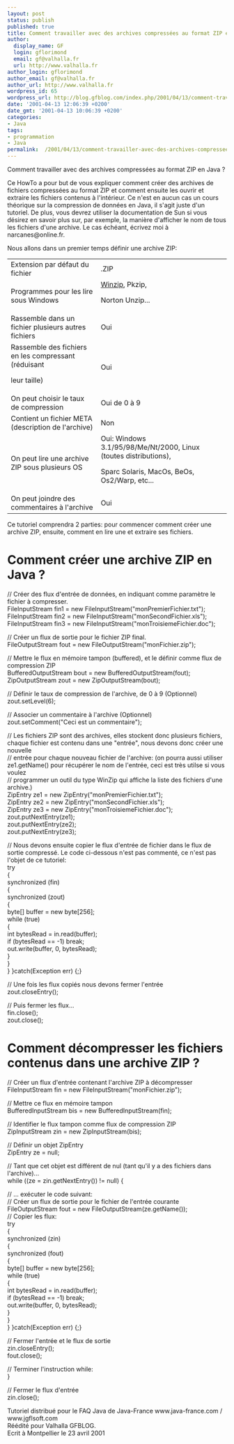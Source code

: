 ```yaml
---
layout: post
status: publish
published: true
title: Comment travailler avec des archives compressées au format ZIP en Java ?
author:
  display_name: GF
  login: gflorimond
  email: gf@valhalla.fr
  url: http://www.valhalla.fr
author_login: gflorimond
author_email: gf@valhalla.fr
author_url: http://www.valhalla.fr
wordpress_id: 65
wordpress_url: http://blog.gfblog.com/index.php/2001/04/13/comment-travailler-avec-des-archives-compressees-au-format-zip-en-java/
date: '2001-04-13 12:06:39 +0200'
date_gmt: '2001-04-13 10:06:39 +0200'
categories:
- Java
tags:
- programmation
- Java
permalink:  /2001/04/13/comment-travailler-avec-des-archives-compressees-au-format-zip-en-java/
---
```

<p>Comment travailler avec des archives compress&eacute;es au format ZIP en Java ?</p>
<p>Ce HowTo a pour but de vous expliquer comment cr&eacute;er des archives de fichiers compress&eacute;es au format ZIP et comment ensuite les ouvrir et extraire les fichiers contenus &agrave; l'int&eacute;rieur. Ce n'est en aucun cas un cours th&eacute;orique sur la compression de donn&eacute;es en Java, il s'agit juste d'un tutoriel. De plus, vous devrez utiliser la documentation de Sun si vous d&eacute;sirez en savoir plus sur, par exemple, la mani&egrave;re d'afficher le nom de tous les fichiers d'une archive. Le cas &eacute;ch&eacute;ant, &eacute;crivez moi &agrave; narcanes@online.fr.</p>
<p>Nous allons dans un premier temps d&eacute;finir une archive ZIP:  </p>
<table width="100%" border="0">
<tr>
<td width="41%">Extension par d&eacute;faut du fichier</td>
<td width="59%">.ZIP</td>
</tr>
<tr>
<td width="41%">Programmes pour les lire sous Windows</td>
<td width="59%"><a href="www.winzip.com" target="_new">Winzip</a>, Pkzip, </p>
<p>        Norton Unzip...</td>
</tr>
<tr>
<td width="41%">Rassemble dans un fichier plusieurs autres fichiers</td>
<td width="59%">Oui</td>
</tr>
<tr>
<td width="41%">Rassemble des fichiers en les compressant (r&eacute;duisant </p>
<p>        leur taille)</td>
<td width="59%">Oui</td>
</tr>
<tr>
<td width="41%">On peut choisir le taux de compression</td>
<td width="59%">Oui de 0 &agrave; 9</td>
</tr>
<tr>
<td width="41%">Contient un fichier META (description de l'archive)</td>
<td width="59%">Non</td>
</tr>
<tr>
<td width="41%">On peut lire une archive ZIP sous plusieurs OS</td>
<td width="59%">Oui: Windows 3.1/95/98/Me/Nt/2000, Linux (toutes distributions), </p>
<p>        Sparc Solaris, MacOs, BeOs, Os2/Warp, etc...</td>
</tr>
<tr>
<td width="41%" height="26">On peut joindre des commentaires &agrave; l'archive</td>
<td width="59%" height="26">Oui</td>
</tr>
</table>
<p>Ce tutoriel comprendra 2 parties: pour commencer comment cr&eacute;er une archive ZIP, ensuite, comment en lire une et extraire ses fichiers.</p>
<h1>Comment cr&eacute;er une archive ZIP en Java ?</h1>
<p class="Code">// Cr&eacute;er des flux d'entr&eacute;e de donn&eacute;es, en indiquant comme param&egrave;tre le fichier &agrave; compresser.<br />
  FileInputStream fin1 = new FileInputStream(&quot;monPremierFichier.txt&quot;);<br />
  FileInputStream fin2 = new FileInputStream(&quot;monSecondFichier.xls&quot;);<br />
  FileInputStream fin3 = new FileInputStream(&quot;monTroisiemeFichier.doc&quot;);</p>
<p class="Code">// Cr&eacute;er un flux de sortie pour le fichier ZIP final. <br />
  FileOutputStream fout = new FileOutputStream(&quot;monFichier.zip&quot;); </p>
<p class="Code">// Mettre le flux en m&eacute;moire tampon (buffered), et le d&eacute;finir comme flux de compression ZIP<br />
  BufferedOutputStream bout = new BufferedOutputStream(fout); <br />
  ZipOutputStream zout = new ZipOutputStream(bout);</p>
<p class="Code">// D&eacute;finir le taux de compression de l'archive, de 0 &agrave; 9 (Optionnel)<br />
  zout.setLevel(6);</p>
<p class="Code">// Associer un commentaire &agrave; l'archive (Optionnel)<br />
  zout.setComment(&quot;Ceci est un commentaire&quot;);</p>
<p class="Code">// Les fichiers ZIP sont des archives, elles stockent donc plusieurs fichiers, chaque fichier est contenu dans une &quot;entr&eacute;e&quot;, nous devons donc cr&eacute;er une nouvelle<br />
  // entr&eacute;e pour chaque nouveau fichier de l'archive: (on pourra aussi utiliser ze1.getName() pour r&eacute;cup&eacute;rer le nom de l'entr&eacute;e, ceci est tr&egrave;s utilse si vous voulez <br />
  // programmer un outil du type WinZip qui affiche la liste des fichiers d'une archive.) <br />
  ZipEntry ze1 = new ZipEntry(&quot;monPremierFichier.txt&quot;); <br />
  ZipEntry ze2 = new ZipEntry(&quot;monSecondFichier.xls&quot;); <br />
  ZipEntry ze3 = new ZipEntry(&quot;monTroisiemeFichier.doc&quot;); <br />
  zout.putNextEntry(ze1); <br />
  zout.putNextEntry(ze2); <br />
  zout.putNextEntry(ze3);</p>
<p class="Code">// Nous devons ensuite copier le flux d'entr&eacute;e de fichier dans le flux de sortie compress&eacute;. Le code ci-dessous n'est pas comment&eacute;, ce n'est pas l'objet de ce tutoriel:<br />
  try <br />
  { <br />
  synchronized (fin) <br />
  {<br />
  synchronized (zout) <br />
  { <br />
  byte[] buffer = new byte[256];<br />
  while (true) <br />
  { <br />
  int bytesRead = in.read(buffer); <br />
  if (bytesRead == -1) break;<br />
  out.write(buffer, 0, bytesRead);<br />
  }<br />
  }<br />
  } }catch(Exception err) {;}</p>
<p class="Code">// Une fois les flux copi&eacute;s nous devons fermer l'entr&eacute;e<br />
  zout.closeEntry();</p>
<p class="Code">// Puis fermer les flux...<br />
  fin.close(); <br />
  zout.close();</p>
<h1>Comment d&eacute;compresser les fichiers contenus dans une archive ZIP ?</h1>
<p class="Code">// Cr&eacute;er un flux d'entr&eacute;e contenant l'archive ZIP &agrave; d&eacute;compresser<br />
  FileInputStream fin = new FileInputStream(&quot;monFichier.zip&quot;);</p>
<p class="Code">// Mettre ce flux en m&eacute;moire tampon<br />
  BufferedInputStream bis = new BufferedInputStream(fin);</p>
<p class="Code">// Identifier le flux tampon comme flux de compression ZIP<br />
  ZipInputStream zin = new ZipInputStream(bis);</p>
<p class="Code">// D&eacute;finir un objet ZipEntry<br />
  ZipEntry ze = null;</p>
<p class="Code">// Tant que cet objet est diff&eacute;rent de nul (tant qu'il y a des fichiers dans l'archive)...<br />
  while ((ze = zin.getNextEntry()) != null) {</p>
<p class="Code">// ... ex&eacute;cuter le code suivant:<br />
  // Cr&eacute;er un flux de sortie pour le fichier de l'entr&eacute;e courante<br />
  FileOutputStream fout = new FileOutputStream(ze.getName());<br />
  // Copier les flux:<br />
  try <br />
  { <br />
  synchronized (zin) <br />
  {<br />
  synchronized (fout) <br />
  { <br />
  byte[] buffer = new byte[256];<br />
  while (true) <br />
  { <br />
  int bytesRead = in.read(buffer); <br />
  if (bytesRead == -1) break;<br />
  out.write(buffer, 0, bytesRead);<br />
  }<br />
  }<br />
  } }catch(Exception err) {;}</p>
<p class="Code">// Fermer l'entr&eacute;e et le flux de sortie <br />
  zin.closeEntry();<br />
  fout.close();</p>
<p class="Code">// Terminer l'instruction while:<br />
  }</p>
<p class="Code">// Fermer le flux d'entr&eacute;e<br />
  zin.close();</p>
<p>Tutoriel distribu&eacute; pour le FAQ Java de Java-France www.java-france.com / www.jgflsoft.com<br />
  R&eacute;&eacute;dit&eacute; pour Valhalla GFBLOG. <br />
  Ecrit &agrave; Montpellier le 23 avril 2001</p>
